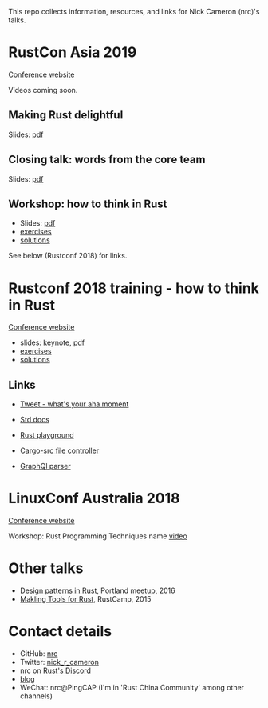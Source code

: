 This repo collects information, resources, and links for Nick Cameron (nrc)'s talks.

# RustCon Asia 2019

[Conference website](https://rustcon.asia/)

Videos coming soon.

## Making Rust delightful

Slides: [pdf](rustcon-asia-19/making-rust-delightful.pdf)

## Closing talk: words from the core team

Slides: [pdf](rustcon-asia-19/words-from-the-core-team.pdf)

## Workshop: how to think in Rust

* Slides: [pdf](rustcon-asia-19/thinking-in-rust.pdf)
* [exercises](rustcon-asia-19/exercises.md)
* [solutions](rustcon-asia-19/solutions.md)

See below (Rustconf 2018) for links.

# Rustconf 2018 training - how to think in Rust

[Conference website](https://rustconf.com/)

* slides: [keynote](rustconf18/rustconf-2018-pub.key), [pdf](rustconf18/rustconf-2018-pub.pdf)
* [exercises](rustconf18/exercises.md)
* [solutions](rustconf18/solutions.md)

## Links

* [Tweet - what's your aha moment](https://twitter.com/nick_r_cameron/status/1014719625135714305)
* [Std docs](https://doc.rust-lang.org/std/index.html)
* [Rust playground](https://play.rust-lang.org/)

* [Cargo-src file controller](https://github.com/nrc/cargo-src/blob/master/src/file_controller/mod.rs)
* [GraphQl parser](https://github.com/nrc/graphql/blob/0a577fc765d450b5ddf8a82f5dfa401e8c320392/graphql/src/parser/parse_base.rs)


# LinuxConf Australia 2018

[Conference website](https://linux.conf.au/)

Workshop: Rust Programming Techniques name [video](https://www.youtube.com/watch?v=vqavdUGKeb4)


# Other talks

* [Design patterns in Rust](https://www.youtube.com/watch?v=Pm_oO0N5B9k), Portland meetup, 2016
* [Makling Tools for Rust](https://www.youtube.com/watch?v=0ttt8aREC7Q), RustCamp, 2015


# Contact details

* GitHub: [nrc](https://github.com/nrc)
* Twitter: [nick_r_cameron](https://twitter.com/nick_r_cameron)
* nrc on [Rust's Discord](https://discordapp.com/invite/rust-lang)
* [blog](https://ncameron.org/blog/)
* WeChat: nrc@PingCAP (I'm in 'Rust China Community' among other channels)

